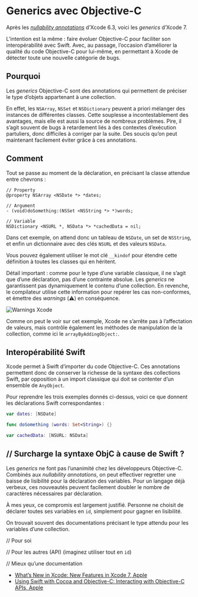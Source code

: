 # Generics avec Objective-C

Après les [_nullability annotations_](http://www.vtourraine.net/blog/2015/objective-c-nullability) d’Xcode 6.3, voici les _generics_ d’Xcode 7. 

L’intention est la même : faire évoluer Objective-C pour faciliter son interopérabilité avec Swift. Avec, au passage, l’occasion d’améliorer la qualité du code Objective-C pour lui-même, en permettant à Xcode de détecter toute une nouvelle catégorie de bugs.


## Pourquoi

Les _generics_ Objective-C sont des annotations qui permettent de préciser le type d’objets appartenant à une collection.

En effet, les `NSArray`, `NSSet` et `NSDictionary` peuvent a priori mélanger des instances de différentes classes. Cette souplesse a incontestablement des avantages, mais elle est aussi la source de nombreux problèmes. Pire, il s’agit souvent de bugs à retardement liés à des contextes d’exécution partuliers, donc difficiles à corriger par la suite. Des soucis qu’on peut maintenant facilement éviter grâce à ces annotations.


## Comment

Tout se passe au moment de la déclaration, en précisant la classe attendue entre chevrons :

``` objc
// Property
@property NSArray <NSDate *> *dates;

// Argument
- (void)doSomething:(NSSet <NSString *> *)words;

// Variable
NSDictionary <NSURL *, NSData *> *cachedData = nil;
```

Dans cet exemple, on attend donc un tableau de `NSDate`, un set de `NSString`, et enfin un dictionnaire avec des clés `NSURL` et des valeurs `NSData`.

Vous pouvez également utiliser le mot clé `__kindof` pour étendre cette définition à toutes les classes qui en héritent.

Détail important : comme pour le type d’une variable classique, il ne s’agit que d’une déclaration, pas d’une contrainte absolue. Les _generics_ ne garantissent pas dynamiquement le contenu d’une collection. En revenche, le compilateur utilise cette information pour repérer les cas non-conformes, et émettre des _warnings_ (⚠️) en conséquence. 

![Warnings Xcode][Xcode warning]

Comme on peut le voir sur cet exemple, Xcode ne s’arrête pas à l’affectation de valeurs, mais contrôle également les méthodes de manipulation de la collection, comme ici le `arrayByAddingObject:`.


## Interopérabilité Swift

Xcode permet à Swift d’importer du code Objective-C. Ces annotations permettent donc de conserver la richesse de la syntaxe des collections Swift, par opposition à un import classique qui doit se contenter d’un ensemble de `AnyObject`.

Pour reprendre les trois exemples donnés ci-dessus, voici ce que donnent les déclarations Swift correspondantes :

``` swift
var dates: [NSDate]

func doSomething (words: Set<String>) {}

var cachedData: [NSURL: NSData]
```


## // Surcharge la syntaxe ObjC à cause de Swift ?

Les _generics_ ne font pas l’unanimité chez les développeurs Objective-C. Combinés aux _nullability annotations_, on peut effectiver regretter une baisse de lisibilité pour la déclaration des variables. Pour un langage déjà verbeux, ces nouveautés peuvent facilement doubler le nombre de caractères nécessaires par déclaration.

À mes yeux, ce compromis est largement justifié. Personne ne choisit de déclarer toutes ses variables en `id`, simplement pour gagner en lisibilité.

On trouvait souvent des documentations précisant le type attendu pour les variables d’une collection.

// Pour soi

// Pour les autres (API) (imaginez utiliser tout en `id`)

// Mieux qu’une documentation



- [What’s New in Xcode: New Features in Xcode 7, Apple](https://developer.apple.com/library/prerelease/ios/documentation/DeveloperTools/Conceptual/WhatsNewXcode/Articles/xcode_7_0.html)
- [Using Swift with Cocoa and Objective-C: Interacting with Objective-C APIs, Apple](https://developer.apple.com/library/prerelease/ios/documentation/Swift/Conceptual/BuildingCocoaApps/InteractingWithObjective-CAPIs.html#//apple_ref/doc/uid/TP40014216-CH4-ID35)

[Xcode warning]: http://www.vtourraine.net/blog/img/2015/objective-c-generics/xcode-warnings.png
